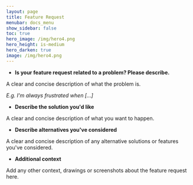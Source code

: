 ```yaml
---
layout: page
title: Feature Request
menubar: docs_menu
show_sidebar: false
toc: true
hero_image: /img/hero4.png
hero_height: is-medium
hero_darken: true
image: /img/hero4.png
---
```


* **Is your feature request related to a problem? Please describe.**

A clear and concise description of what the problem is. 

_E.g. I'm always frustrated when [...]_

* **Describe the solution you'd like**

A clear and concise description of what you want to happen.

* **Describe alternatives you've considered**

A clear and concise description of any alternative solutions or features you've considered.

* **Additional context**

Add any other context, drawings or screenshots about the feature request here.
